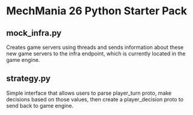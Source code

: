# MechMania 26 Python Starter Pack

## mock_infra.py
Creates game servers using threads and sends information about these new game servers
to the infra endpoint, which is currently located in the game engine.


## strategy.py
Simple interface that allows users to parse player_turn proto, make decisions
based on those values, then create a player_decision proto to send back to game
engine.
